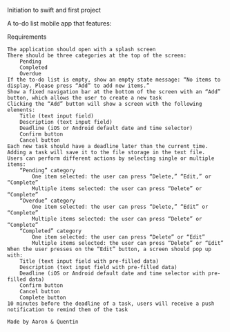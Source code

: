 Initiation to swift and first project

A to-do list mobile app that features:

Requirements

    The application should open with a splash screen
    There should be three categories at the top of the screen:
        Pending
        Completed
        Overdue
    If the to-do list is empty, show an empty state message: “No items to display. Please press “Add” to add new items.”
    Show a fixed navigation bar at the bottom of the screen with an “Add” button, which allows the user to create a new task
    Clicking the “Add” button will show a screen with the following elements:
        Title (text input field)
        Description (text input field)
        Deadline (iOS or Android default date and time selector)
        Confirm button
        Cancel button
    Each new task should have a deadline later than the current time. Adding a task will save it to the file storage in the text file.
    Users can perform different actions by selecting single or multiple items:
        “Pending” category
            One item selected: the user can press “Delete,” “Edit,” or “Complete”
            Multiple items selected: the user can press “Delete” or “Complete”
        “Overdue” category
            One item selected: the user can press “Delete,” “Edit” or “Complete”
            Multiple items selected: the user can press “Delete” or “Complete”
        “Completed” category
            One item selected: the user can press “Delete” or “Edit”
            Multiple items selected: the user can press “Delete” or “Edit”
    When the user presses on the “Edit” button, a screen should pop up with:
        Title (text input field with pre-filled data)
        Description (text input field with pre-filled data)
        Deadline (iOS or Android default date and time selector with pre-filled data)
        Confirm button
        Cancel button
        Complete button
    10 minutes before the deadline of a task, users will receive a push notification to remind them of the task
    
    Made by Aaron & Quentin

